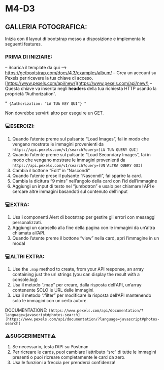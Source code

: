 # M4-D3
## GALLERIA FOTOGRAFICA:

Inizia con il layout di bootstrap messo a disposizione e implementa le seguenti features.

### PRIMA DI INIZIARE:

– Scarica il template da qui —> https://getbootstrap.com/docs/4.3/examples/album/
– Crea un account su Pexels per ricevere la tua chiave di acceso. [https://www.pexels.com/api/new/](https://www.pexels.com/api/new/)
– Questa chiave va inserita negli **headers** della tua richiesta HTTP usando la proprietà “Authorization”.

“`
{Authorization: “LA TUA KEY QUI”}
“`

Non dovrebbe servirti altro per eseguire un GET.

### 💻ESERCIZI:

1. Quando l’utente preme sul pulsante “Load Images”, fai in modo che vengano mostrate le immagini provenienti da `https://api.pexels.com/v1/search?query=[LA TUA QUERY QUI]`
2. Quando l’utente preme sul pulsante “Load Secondary Images”, fai in modo che vengano mostrare le immagini provenienti da `https://api.pexels.com/v1/search?query=[UN’ALTRA QUERY QUI]`
3. Cambia il bottone “Edit” in “Nascondi”
4. Quando l’utente prese il pulsante “Nascondi”, fai sparire la card.
5. Cambia la dicitura “9 mins” nell’angolo della card con l’id dell’immagine
6. Aggiungi un input di testo nel “jumbotron” e usalo per chiamare l’API e cercare altre immagini basandoti sul contenuto dell’input

### 💻EXTRA:

1. Usa i componenti Alert di bootstrap per gestire gli errori con messaggi personalizzati.
2. Aggiungi un carosello alla fine della pagina con le immagini da un’altra chiamata all’API.
3. Quando l’utente preme il bottone “view” nella card, apri l’immagine in un modal

### 💻ALTRI EXTRA:

1. Use the `.map` method to create, from your API response, an array containing just the url strings (you can display the result with a console.log)
2. Usa il metodo “.map” per creare, dalla risposta dell’API, un’array contenente SOLO le URL delle immagini.
3. Usa il metodo “.filter” per modificare la risposta dell’API mantenendo solo le immagini con un certo autore.

DOCUMENTAZIONE: `[https://www.pexels.com/api/documentation/?language=javascript#photos-search](https://www.pexels.com/api/documentation/?language=javascript#photos-search)`

### ⚠️SUGGERIMENTI!⚠️

1. Se necessario, testa l’API su Postman
2. Per ricreare le cards, puoi cambiare l’attributo “src” di tutte le immagini presenti o puoi ricreare completamente le card da zero.
3. Usa le funzioni a freccia per prenderci confidenza!
